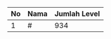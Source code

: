 | No | Nama            | Jumlah Level |
|----|-----------------|--------------|
| 1  | #    |    934        |
